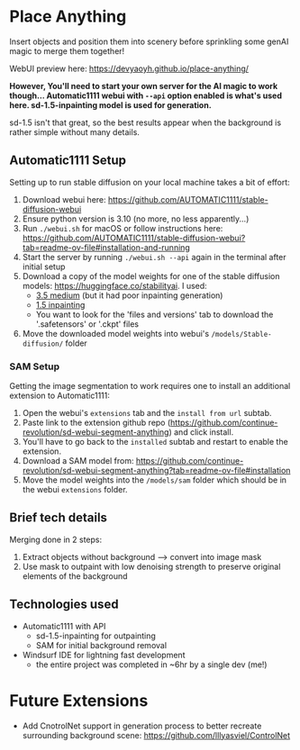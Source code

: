 # Place Anything

Insert objects and position them into scenery before sprinkling some genAI magic to merge them together!

WebUI preview here: https://devyaoyh.github.io/place-anything/

**However, You'll need to start your own server for the AI magic to work though... Automatic1111 webui with `--api` option enabled is what's used here. sd-1.5-inpainting model is used for generation.**

sd-1.5 isn't that great, so the best results appear when the background is rather simple without many details.

## Automatic1111 Setup

Setting up to run stable diffusion on your local machine takes a bit of effort:

1. Download webui here: https://github.com/AUTOMATIC1111/stable-diffusion-webui
2. Ensure python version is 3.10 (no more, no less apparently...)
3. Run `./webui.sh` for macOS or follow instructions here: https://github.com/AUTOMATIC1111/stable-diffusion-webui?tab=readme-ov-file#installation-and-running
4. Start the server by running `./webui.sh --api` again in the terminal after initial setup
5. Download a copy of the model weights for one of the stable diffusion models: https://huggingface.co/stabilityai. I used:
    - [3.5 medium](https://huggingface.co/stabilityai/stable-diffusion-3.5-medium) (but it had poor inpainting generation)
    - [1.5 inpainting](https://huggingface.co/stable-diffusion-v1-5/stable-diffusion-inpainting)
    - You want to look for the 'files and versions' tab to download the '.safetensors' or '.ckpt' files
6. Move the downloaded model weights into webui's `/models/Stable-diffusion/` folder

### SAM Setup

Getting the image segmentation to work requires one to install an additional extension to Automatic1111:

1. Open the webui's `extensions` tab and the `install from url` subtab.
2. Paste link to the extension github repo (https://github.com/continue-revolution/sd-webui-segment-anything) and click install.
3. You'll have to go back to the `installed` subtab and restart to enable the extension.
4. Download a SAM model from: https://github.com/continue-revolution/sd-webui-segment-anything?tab=readme-ov-file#installation
5. Move the model weights into the `/models/sam` folder which should be in the webui `extensions` folder.

## Brief tech details

Merging done in 2 steps:

1. Extract objects without background --> convert into image mask
2. Use mask to outpaint with low denoising strength to preserve original elements of the background

## Technologies used

- Automatic1111 with API
    - sd-1.5-inpainting for outpainting
    - SAM for initial background removal
- Windsurf IDE for lightning fast development
    - the entire project was completed in ~6hr by a single dev (me!)

# Future Extensions

- Add CnotrolNet support in generation process to better recreate surrounding background scene: https://github.com/lllyasviel/ControlNet
